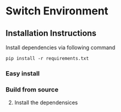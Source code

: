 # Switch Environment

## Installation Instructions

Install dependencies via following command 

`pip install -r requirements.txt`

### Easy install
### Build from source
2. Install the dependensices